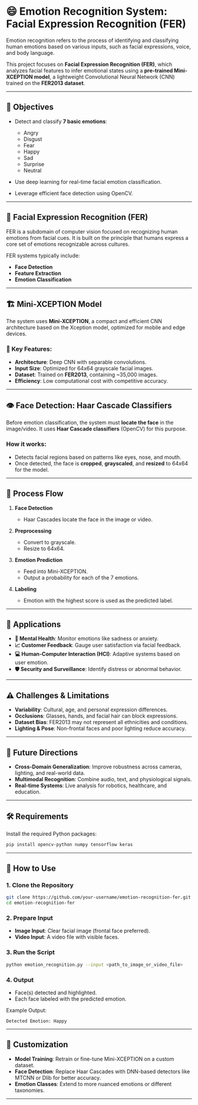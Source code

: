 
# 😄 Emotion Recognition System: Facial Expression Recognition (FER)

Emotion recognition refers to the process of identifying and classifying human emotions based on various inputs, such as facial expressions, voice, and body language.

This project focuses on **Facial Expression Recognition (FER)**, which analyzes facial features to infer emotional states using a **pre-trained Mini-XCEPTION model**, a lightweight Convolutional Neural Network (CNN) trained on the **FER2013 dataset**.

---

## 🎯 Objectives

* Detect and classify **7 basic emotions**:

  * Angry
  * Disgust
  * Fear
  * Happy
  * Sad
  * Surprise
  * Neutral

* Use deep learning for real-time facial emotion classification.

* Leverage efficient face detection using OpenCV.

---

## 🧠 Facial Expression Recognition (FER)

FER is a subdomain of computer vision focused on recognizing human emotions from facial cues. It is built on the principle that humans express a core set of emotions recognizable across cultures.

FER systems typically include:

* **Face Detection**
* **Feature Extraction**
* **Emotion Classification**

---

## 🏗️ Mini-XCEPTION Model

The system uses **Mini-XCEPTION**, a compact and efficient CNN architecture based on the Xception model, optimized for mobile and edge devices.

### 🔑 Key Features:

* **Architecture**: Deep CNN with separable convolutions.
* **Input Size**: Optimized for 64x64 grayscale facial images.
* **Dataset**: Trained on **FER2013**, containing \~35,000 images.
* **Efficiency**: Low computational cost with competitive accuracy.

---

## 👁️ Face Detection: Haar Cascade Classifiers

Before emotion classification, the system must **locate the face** in the image/video. It uses **Haar Cascade classifiers** (OpenCV) for this purpose.

### How it works:

* Detects facial regions based on patterns like eyes, nose, and mouth.
* Once detected, the face is **cropped**, **grayscaled**, and **resized** to 64x64 for the model.

---

## 🔄 Process Flow

1. **Face Detection**

   * Haar Cascades locate the face in the image or video.
2. **Preprocessing**

   * Convert to grayscale.
   * Resize to 64x64.
3. **Emotion Prediction**

   * Feed into Mini-XCEPTION.
   * Output a probability for each of the 7 emotions.
4. **Labeling**

   * Emotion with the highest score is used as the predicted label.

---

## 🚀 Applications

* **🧠 Mental Health**: Monitor emotions like sadness or anxiety.
* **📈 Customer Feedback**: Gauge user satisfaction via facial feedback.
* **💻 Human-Computer Interaction (HCI)**: Adaptive systems based on user emotion.
* **🛡️ Security and Surveillance**: Identify distress or abnormal behavior.

---

## ⚠️ Challenges & Limitations

* **Variability**: Cultural, age, and personal expression differences.
* **Occlusions**: Glasses, hands, and facial hair can block expressions.
* **Dataset Bias**: FER2013 may not represent all ethnicities and conditions.
* **Lighting & Pose**: Non-frontal faces and poor lighting reduce accuracy.

---

## 🔭 Future Directions

* **Cross-Domain Generalization**: Improve robustness across cameras, lighting, and real-world data.
* **Multimodal Recognition**: Combine audio, text, and physiological signals.
* **Real-time Systems**: Live analysis for robotics, healthcare, and education.

---

## 🛠️ Requirements

Install the required Python packages:

```bash
pip install opencv-python numpy tensorflow keras
```

---

## 🧪 How to Use

### 1. Clone the Repository

```bash
git clone https://github.com/your-username/emotion-recognition-fer.git
cd emotion-recognition-fer
```

### 2. Prepare Input

* **Image Input**: Clear facial image (frontal face preferred).
* **Video Input**: A video file with visible faces.

### 3. Run the Script

```bash
python emotion_recognition.py --input <path_to_image_or_video_file>
```

### 4. Output

* Face(s) detected and highlighted.
* Each face labeled with the predicted emotion.

Example Output:

```
Detected Emotion: Happy
```

---

## 🧩 Customization

* **Model Training**: Retrain or fine-tune Mini-XCEPTION on a custom dataset.
* **Face Detection**: Replace Haar Cascades with DNN-based detectors like MTCNN or Dlib for better accuracy.
* **Emotion Classes**: Extend to more nuanced emotions or different taxonomies.

---


